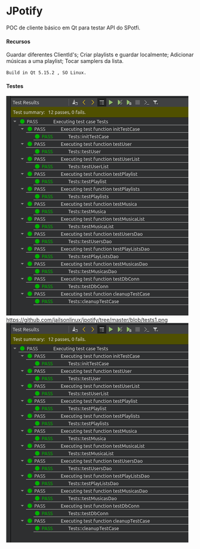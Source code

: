 # JPotify
POC de cliente básico em Qt para testar API do SPotfi.

#### Recursos
Guardar diferentes ClientId's;
Criar playlists e guardar localmente;
Adicionar músicas a uma playlist;
Tocar samplers da lista.
```
Build in Qt 5.15.2 , SO Linux.
```

#### Testes
![plot](./blob/tests1.png)
https://github.com/jailsonlinux/jpotify/tree/master/blob/tests1.png
![Alt text](./blob/tests1.png?raw=true "Testes")

